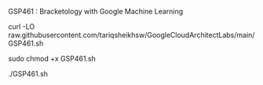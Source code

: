 GSP461 :  Bracketology with Google Machine Learning 

curl -LO raw.githubusercontent.com/tariqsheikhsw/GoogleCloudArchitectLabs/main/GSP461.sh

sudo chmod +x GSP461.sh

./GSP461.sh

